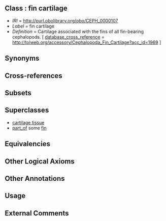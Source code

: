 
## Class : fin cartilage

 * *IRI* = http://purl.obolibrary.org/obo/CEPH_0000107
 * *Label* = fin cartilage
 * *Definition* = Cartilage associated with the fins of all fin-bearing cephalopods.  [ [database_cross_reference](../../ef/oboInOwl#hasDbXref.md) = http://tolweb.org/accessory/Cephalopoda_Fin_Cartilage?acc_id=1969 ]

## Synonyms


## Cross-references


## Subsets


## Superclasses

 * [cartilage tissue](../../UBERON/18/UBERON_0002418.md)
 * [part_of](../../BFO/50/BFO_0000050.md) some [fin](../../CEPH/12/CEPH_0000112.md)

## Equivalencies


## Other Logical Axioms


## Other Annotations


## Usage


## External Comments

